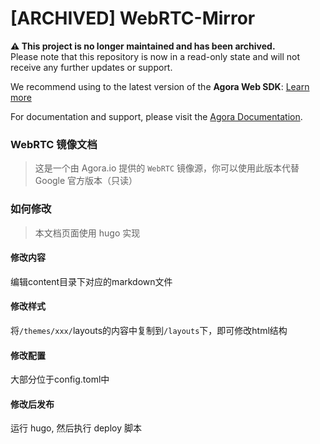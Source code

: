 # [ARCHIVED] WebRTC-Mirror

**⚠️ This project is no longer maintained and has been archived.**  
Please note that this repository is now in a read-only state and will not receive any further updates or support.

We recommend using to the latest version of the **Agora Web SDK**: [Learn more](https://www.agora.io/en/products/video-call/) 

For documentation and support, please visit the [Agora Documentation](https://docs.agora.io/en/).

### WebRTC 镜像文档
> 这是一个由 Agora.io 提供的 `WebRTC` 镜像源，你可以使用此版本代替 Google 官方版本（只读）

### 如何修改
> 本文档页面使用 hugo 实现
#### 修改内容
编辑content目录下对应的markdown文件

#### 修改样式
将`/themes/xxx/`layouts的内容中复制到`/layouts`下，即可修改html结构

#### 修改配置
大部分位于config.toml中

#### 修改后发布
运行 hugo, 然后执行 deploy 脚本
